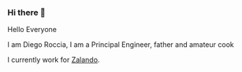 ### Hi there 👋


Hello Everyone

I am Diego Roccia, I am a Principal Engineer, father and amateur cook

I currently work for [Zalando](https://github.com/zalando).

